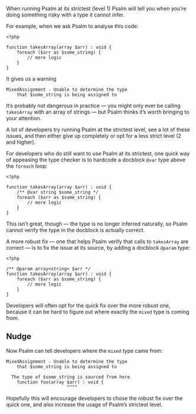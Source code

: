 <!--
	title: Making mixed issues easier to diagnose
	date: 2021-03-29 09:30:00
  author: Matt Brown
  author_link: https://twitter.com/mattbrowndev
-->

When running Psalm at its strictest (level 1) Psalm will tell you when you’re doing something risky with a type it cannot infer.

For example, when we ask Psalm to analyse this code:
 
```
<?php

function takesArray(array $arr) : void {
    foreach ($arr as $some_string) {
	    // more logic
    }
}
```

It gives us a warning

```
MixedAssignment - Unable to determine the type
    that $some_string is being assigned to
```

It’s probably not dangerous in practice — you might only ever be calling `takesArray` with an array of strings — but Psalm thinks it’s worth bringing to your attention.

A lot of developers try running Psalm at the strictest level, see a lot of these issues, and then either give up completely or opt for a less strict level (2 and higher).

For developers who do still want to use Psalm at its strictest, one quick way of appeasing the type checker is to hardcode a docblock `@var` type  above the `foreach` loop:

```
<?php

function takesArray(array $arr) : void {
    /** @var string $some_string */
    foreach ($arr as $some_string) {
	    // more logic
    }
}
```

This isn’t great, though — the type is no longer inferred naturally, so Psalm cannot verify the type in the docblock is actually correct.

A more robust fix — one that helps Psalm verify that calls to `takesArray` are correct — is to fix the issue at its source, by adding a docblock `@param` type:

```
<?php

/** @param array<string> $arr */
function takesArray(array $arr) : void {
    foreach ($arr as $some_string) {
	    // more logic
    }
}
```

Developers will often opt for the quick fix over the more robust one, because it can be hard to figure out where exactly the `mixed` type is coming from.

## Nudge

Now Psalm can tell developers where the `mixed` type came from:

```
MixedAssignment - Unable to determine the type
    that $some_string is being assigned to

  The type of $some_string is sourced from here
    function foo(array $arr) : void {
                       ^^^^
```

Hopefully this will encourage developers to chose the robust fix over the quick one, and also increase the usage of Psalm’s strictest level.
